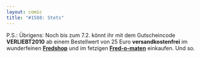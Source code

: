 ```yaml
---
layout: comic
title: "#1588: Stets"
---
```


P.S.:
Übrigens: Noch bis zum 7.2. könnt ihr mit dem Gutscheincode <strong>VERLIEBT2010</strong> ab einem Bestellwert von 25 Euro <strong>versandkostenfrei</strong> im wunderfeinen <a href="http://fredshop.spreadshirt.de/"><strong>Fredshop</strong></a> und im fetzigen <a href="http://fred-o-mat.spreadshirt.de/"><strong>Fred-o-maten</strong></a> einkaufen.
Und so.
